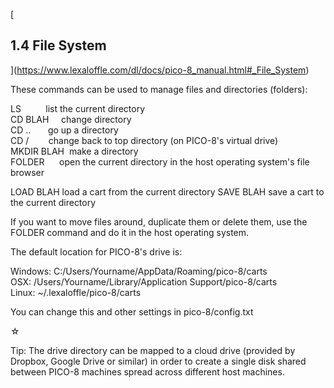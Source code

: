 [

1.4 File System
---------------

](https://www.lexaloffle.com/dl/docs/pico-8_manual.html#_File_System)

These commands can be used to manage files and directories (folders):

LS          list the current directory  
CD BLAH     change directory  
CD ..       go up a directory  
CD /        change back to top directory (on PICO-8's virtual drive)  
MKDIR BLAH  make a directory  
FOLDER      open the current directory in the host operating system's file browser  

LOAD BLAH load a cart from the current directory SAVE BLAH save a cart to the current directory

If you want to move files around, duplicate them or delete them, use the FOLDER command and do it in the host operating system.

The default location for PICO-8's drive is:

Windows: C:/Users/Yourname/AppData/Roaming/pico-8/carts  
OSX: /Users/Yourname/Library/Application Support/pico-8/carts  
Linux: ~/.lexaloffle/pico-8/carts  

You can change this and other settings in pico-8/config.txt

☆

Tip: The drive directory can be mapped to a cloud drive (provided by Dropbox, Google Drive or similar) in order to create a single disk shared between PICO-8 machines spread across different host machines.